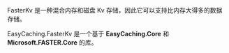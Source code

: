 FasterKv 是一种混合内存和磁盘 Kv 存储，因此它可以支持比内存大得多的数据存储。

EasyCaching.FasterKv 是一个基于 **EasyCaching.Core** 和 **Microsoft.FASTER.Core** 的库。